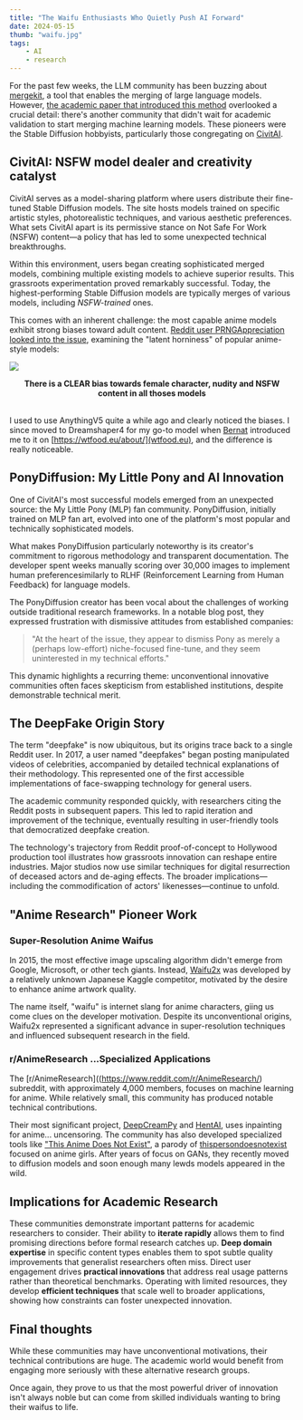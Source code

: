 ```yaml
---
title: "The Waifu Enthusiasts Who Quietly Push AI Forward"
date: 2024-05-15
thumb: "waifu.jpg"
tags:
    - AI
    - research
---
```


For the past few weeks, the LLM community has been buzzing about [mergekit](https://github.com/arcee-ai/mergekit), a tool that enables the merging of large language models. However, [the academic paper that introduced this method](https://arxiv.org/abs/2306.01708) overlooked a crucial detail: there's another community that didn't wait for academic validation to start merging machine learning models. These pioneers were the Stable Diffusion hobbyists, particularly those congregating on [CivitAI](https://civitai.com/).

## CivitAI: NSFW model dealer and creativity catalyst

CivitAI serves as a model-sharing platform where users distribute their fine-tuned Stable Diffusion models. The site hosts models trained on specific artistic styles, photorealistic techniques, and various aesthetic preferences. What sets CivitAI apart is its permissive stance on Not Safe For Work (NSFW) content—a policy that has led to some unexpected technical breakthroughs.

Within this environment, users began creating sophisticated merged models, combining multiple existing models to achieve superior results. This grassroots experimentation proved remarkably successful. Today, the highest-performing Stable Diffusion models are typically merges of various models, including *NSFW-trained* ones.

This comes with an inherent challenge: the most capable anime models exhibit strong biases toward adult content. [Reddit user PRNGAppreciation looked into the issue](https://www.reddit.com/r/StableDiffusion/comments/12huyk4/evaluation_of_the_latent_horniness_of_the_most/), examining the "latent horniness" of popular anime-style models:

![](/blog/assets/img/evaluation-of-the-latent-horniness-of-the-most-popular.webp)

<center><b>
There is a CLEAR bias towards female character, nudity and NSFW content in all thoses models
</b></center>
<br>

I used to use AnythingV5 quite a while ago and clearly noticed the biases. I since moved to Dreamshaper4 for my go-to model when [Bernat](https://cunicode.com) introduced me to it on [https://wtfood.eu/about/](wtfood.eu), and the difference is really noticeable.


## PonyDiffusion: My Little Pony and AI Innovation

One of CivitAI's most successful models emerged from an unexpected source: the My Little Pony (MLP) fan community. PonyDiffusion, initially trained on MLP fan art, evolved into one of the platform's most popular and technically sophisticated models.

What makes PonyDiffusion particularly noteworthy is its creator's commitment to rigorous methodology and transparent documentation. The developer spent weeks manually scoring over 30,000 images to implement human preferencesimilarly to RLHF (Reinforcement Learning from Human Feedback) for language models.

The PonyDiffusion creator has been vocal about the challenges of working outside traditional research frameworks. In a notable blog post, they expressed frustration with dismissive attitudes from established companies:

> "At the heart of the issue, they appear to dismiss Pony as merely a (perhaps low-effort) niche-focused fine-tune, and they seem uninterested in my technical efforts."

This dynamic highlights a recurring theme: unconventional innovative communities often faces skepticism from established institutions, despite demonstrable technical merit.

## The DeepFake Origin Story

The term "deepfake" is now ubiquitous, but its origins trace back to a single Reddit user. In 2017, a user named "deepfakes" began posting manipulated videos of celebrities, accompanied by detailed technical explanations of their methodology. This represented one of the first accessible implementations of face-swapping technology for general users.

The academic community responded quickly, with researchers citing the Reddit posts in subsequent papers. This led to rapid iteration and improvement of the technique, eventually resulting in user-friendly tools that democratized deepfake creation.

The technology's trajectory from Reddit proof-of-concept to Hollywood production tool illustrates how grassroots innovation can reshape entire industries. Major studios now use similar techniques for digital resurrection of deceased actors and de-aging effects. The broader implications—including the commodification of actors' likenesses—continue to unfold.

## "Anime Research" Pioneer Work

### Super-Resolution Anime Waifus 

In 2015, the most effective image upscaling algorithm didn't emerge from Google, Microsoft, or other tech giants. Instead, [Waifu2x](https://www.waifu2x.net/) was developed by a relatively unknown Japanese Kaggle competitor, motivated by the desire to enhance anime artwork quality.

The name itself, "waifu" is internet slang for anime characters, giing us come clues on the developer motivation. Despite its unconventional origins, Waifu2x represented a significant advance in super-resolution techniques and influenced subsequent research in the field.

### r/AnimeResearch ...Specialized Applications

The [r/AnimeResearch]((https://www.reddit.com/r/AnimeResearch/) subreddit, with approximately 4,000 members, focuses on machine learning for anime. While relatively small, this community has produced notable technical contributions.

Their most significant project, [DeepCreamPy](https://github.com/Deepshift/DeepCreamPy) and [HentAI](https://github.com/natethegreate/hent-AI), uses inpainting for anime... uncensoring.
The community has also developed specialized tools like ["This Anime Does Not Exist"](https://thisanimedoesnotexist.ai/), a parody of [thispersondoesnotexist](https://thispersondoesnotexist.com/) focused on anime girls. After years of focus on GANs, they recently moved to diffusion models and soon enough many lewds models appeared in the wild.

## Implications for Academic Research
These communities demonstrate important patterns for academic researchers to consider. Their ability to **iterate rapidly** allows them to find promising directions before formal research catches up. **Deep domain expertise** in specific content types enables them to spot subtle quality improvements that generalist researchers often miss. Direct user engagement drives **practical innovations** that address real usage patterns rather than theoretical benchmarks. Operating with limited resources, they develop **efficient techniques** that scale well to broader applications, showing how constraints can foster unexpected innovation.

## Final thoughts

While these communities may have unconventional motivations, their technical contributions are huge. The academic world would benefit from engaging more seriously with these alternative research groups.

Once again, they prove to us that the most powerful driver of innovation isn't always noble but can come from skilled individuals wanting to bring their waifus to life.